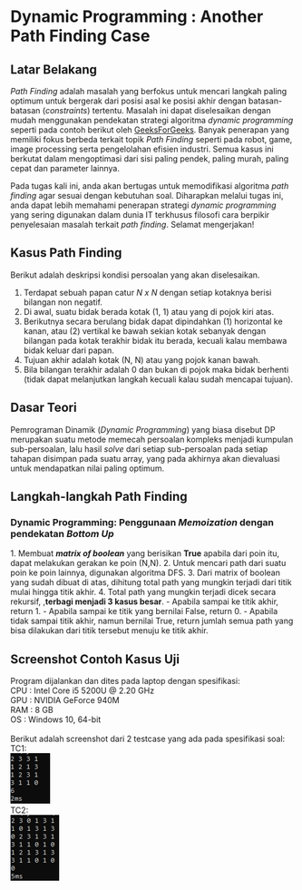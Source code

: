 # Dynamic Programming : Another Path Finding Case

## Latar Belakang
*Path Finding* adalah masalah yang berfokus untuk mencari langkah paling optimum untuk bergerak dari posisi asal ke posisi akhir dengan batasan-batasan (*constraints*) tertentu. Masalah ini dapat diselesaikan dengan mudah menggunakan pendekatan strategi algoritma *dynamic programming* seperti pada contoh berikut oleh  [GeeksForGeeks](https://www.geeksforgeeks.org/min-cost-path-dp-6/). Banyak penerapan yang memiliki fokus berbeda terkait topik *Path Finding* seperti pada robot, game, image processing serta pengelolahan efisien industri. Semua kasus ini berkutat dalam mengoptimasi dari sisi paling pendek, paling murah, paling cepat dan parameter lainnya. 

Pada tugas kali ini, anda akan bertugas untuk memodifikasi algoritma *path finding* agar sesuai dengan kebutuhan soal. Diharapkan melalui tugas ini, anda dapat lebih memahami penerapan strategi *dynamic programming* yang sering digunakan dalam dunia IT terkhusus filosofi cara berpikir penyelesaian masalah terkait *path finding*. Selamat mengerjakan!

## Kasus Path Finding
Berikut adalah deskripsi kondisi persoalan yang akan diselesaikan.
1. Terdapat sebuah papan catur *N x N* dengan setiap kotaknya berisi bilangan non negatif.
2. Di awal, suatu bidak berada kotak (1, 1) atau yang di pojok kiri atas.
3. Berikutnya secara berulang bidak dapat dipindahkan (1) horizontal ke kanan, atau (2) vertikal ke bawah sekian kotak sebanyak dengan bilangan pada kotak terakhir bidak itu berada, kecuali kalau membawa bidak keluar dari papan.
4. Tujuan akhir adalah kotak (N, N) atau yang pojok kanan bawah.
5. Bila bilangan terakhir adalah 0 dan bukan di pojok maka bidak berhenti (tidak dapat melanjutkan langkah kecuali kalau sudah mencapai tujuan).

## Dasar Teori
Pemrograman Dinamik (<i>Dynamic Programming</i>) yang biasa disebut DP merupakan suatu metode memecah persoalan kompleks menjadi kumpulan sub-persoalan, lalu hasil <i>solve</i> dari setiap sub-persoalan pada setiap tahapan disimpan pada suatu array, yang pada akhirnya akan dievaluasi untuk mendapatkan nilai paling optimum.

## Langkah-langkah Path Finding
<h3><b>Dynamic Programming: Penggunaan <i>Memoization</i> dengan pendekatan <i>Bottom Up</i></b></h3>
1. Membuat <i><b>matrix of boolean</b></i> yang berisikan <b>True</b> apabila dari poin itu, dapat melakukan gerakan ke poin (N,N).
2. Untuk mencari path dari suatu poin ke poin lainnya, digunakan algoritma DFS.
3. Dari matrix of boolean yang sudah dibuat di atas, dihitung total path yang mungkin terjadi dari titik mulai hingga titik akhir.
4. Total path yang mungkin terjadi dicek secara rekursif, ,<b>terbagi menjadi 3 kasus besar</b>.
    - Apabila sampai ke titik akhir, return 1.
    - Apabila sampai ke titik yang bernilai False, return 0.
    - Apabila tidak sampai titik akhir, namun bernilai True, return jumlah semua path yang bisa dilakukan dari titik tersebut menuju ke titik akhir.

## Screenshot Contoh Kasus Uji
Program dijalankan dan dites pada laptop dengan spesifikasi:<br>
CPU     : Intel Core i5 5200U @ 2.20 GHz<br>
GPU     : NVIDIA GeForce 940M<br>
RAM     : 8 GB<br>
OS      : Windows 10, 64-bit<br>
<br>
Berikut adalah screenshot dari 2 testcase yang ada pada spesifikasi soal:<br>
TC1:<br>
![gmbr1](test/gmbr1.jpg)<br>
TC2:<br>
![gmbr2](test/gmbr2.jpg)<br>
